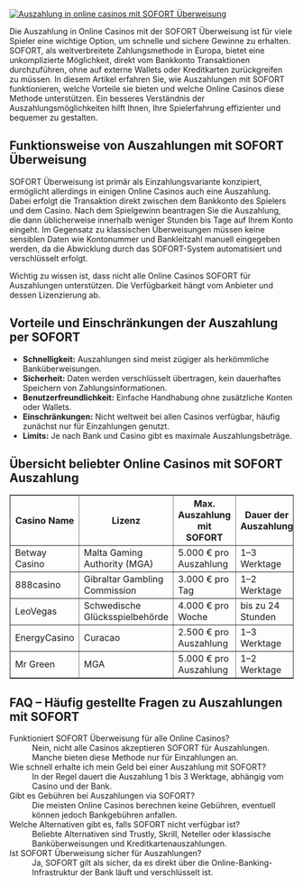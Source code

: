 [![Auszahlung in online casinos mit SOFORT Überweisung](https://123-caf.pages.dev/gitsignup.png)](https://vrmoo.ru/Bt82HjjY)

<p>Die Auszahlung in Online Casinos mit der SOFORT Überweisung ist für viele Spieler eine wichtige Option, um schnelle und sichere Gewinne zu erhalten. SOFORT, als weitverbreitete Zahlungsmethode in Europa, bietet eine unkomplizierte Möglichkeit, direkt vom Bankkonto Transaktionen durchzuführen, ohne auf externe Wallets oder Kreditkarten zurückgreifen zu müssen. In diesem Artikel erfahren Sie, wie Auszahlungen mit SOFORT funktionieren, welche Vorteile sie bieten und welche Online Casinos diese Methode unterstützen. Ein besseres Verständnis der Auszahlungsmöglichkeiten hilft Ihnen, Ihre Spielerfahrung effizienter und bequemer zu gestalten.</p>  <h2>Funktionsweise von Auszahlungen mit SOFORT Überweisung</h2> <p>SOFORT Überweisung ist primär als Einzahlungsvariante konzipiert, ermöglicht allerdings in einigen Online Casinos auch eine Auszahlung. Dabei erfolgt die Transaktion direkt zwischen dem Bankkonto des Spielers und dem Casino. Nach dem Spielgewinn beantragen Sie die Auszahlung, die dann üblicherweise innerhalb weniger Stunden bis Tage auf Ihrem Konto eingeht. Im Gegensatz zu klassischen Überweisungen müssen keine sensiblen Daten wie Kontonummer und Bankleitzahl manuell eingegeben werden, da die Abwicklung durch das SOFORT-System automatisiert und verschlüsselt erfolgt.</p> <p>Wichtig zu wissen ist, dass nicht alle Online Casinos SOFORT für Auszahlungen unterstützen. Die Verfügbarkeit hängt vom Anbieter und dessen Lizenzierung ab.</p>  <h2>Vorteile und Einschränkungen der Auszahlung per SOFORT</h2> <ul> <li><strong>Schnelligkeit:</strong> Auszahlungen sind meist zügiger als herkömmliche Banküberweisungen.</li> <li><strong>Sicherheit:</strong> Daten werden verschlüsselt übertragen, kein dauerhaftes Speichern von Zahlungsinformationen.</li> <li><strong>Benutzerfreundlichkeit:</strong> Einfache Handhabung ohne zusätzliche Konten oder Wallets.</li> <li><strong>Einschränkungen:</strong> Nicht weltweit bei allen Casinos verfügbar, häufig zunächst nur für Einzahlungen genutzt.</li> <li><strong>Limits:</strong> Je nach Bank und Casino gibt es maximale Auszahlungsbeträge.</li> </ul>  <h2>Übersicht beliebter Online Casinos mit SOFORT Auszahlung</h2> <table border="1" cellpadding="5" cellspacing="0"> <thead> <tr> <th>Casino Name</th> <th>Lizenz</th> <th>Max. Auszahlung mit SOFORT</th> <th>Dauer der Auszahlung</th> </tr> </thead> <tbody> <tr> <td>Betway Casino</td> <td>Malta Gaming Authority (MGA)</td> <td>5.000 € pro Auszahlung</td> <td>1–3 Werktage</td> </tr> <tr> <td>888casino</td> <td>Gibraltar Gambling Commission</td> <td>3.000 € pro Tag</td> <td>1–2 Werktage</td> </tr> <tr> <td>LeoVegas</td> <td>Schwedische Glücksspielbehörde</td> <td>4.000 € pro Woche</td> <td>bis zu 24 Stunden</td> </tr> <tr> <td>EnergyCasino</td> <td>Curacao</td> <td>2.500 € pro Auszahlung</td> <td>1–3 Werktage</td> </tr> <tr> <td>Mr Green</td> <td>MGA</td> <td>5.000 € pro Auszahlung</td> <td>1–2 Werktage</td> </tr> </tbody> </table>  <h2>FAQ – Häufig gestellte Fragen zu Auszahlungen mit SOFORT</h2> <dl> <dt>Funktioniert SOFORT Überweisung für alle Online Casinos?</dt> <dd>Nein, nicht alle Casinos akzeptieren SOFORT für Auszahlungen. Manche bieten diese Methode nur für Einzahlungen an.</dd>  <dt>Wie schnell erhalte ich mein Geld bei einer Auszahlung mit SOFORT?</dt> <dd>In der Regel dauert die Auszahlung 1 bis 3 Werktage, abhängig vom Casino und der Bank.</dd>  <dt>Gibt es Gebühren bei Auszahlungen via SOFORT?</dt> <dd>Die meisten Online Casinos berechnen keine Gebühren, eventuell können jedoch Bankgebühren anfallen.</dd>  <dt>Welche Alternativen gibt es, falls SOFORT nicht verfügbar ist?</dt> <dd>Beliebte Alternativen sind Trustly, Skrill, Neteller oder klassische Banküberweisungen und Kreditkartenauszahlungen.</dd>  <dt>Ist SOFORT Überweisung sicher für Auszahlungen?</dt> <dd>Ja, SOFORT gilt als sicher, da es direkt über die Online-Banking-Infrastruktur der Bank läuft und verschlüsselt ist.</dd> </dl>